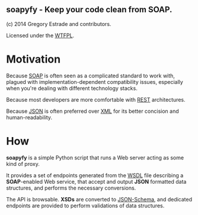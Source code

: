 soapyfy - Keep your code clean from SOAP.
---
(c) 2014 Gregory Estrade and contributors.

Licensed under the [WTFPL](http://www.wtfpl.net/).

# Motivation

Because [SOAP](http://en.wikipedia.org/wiki/SOAP) is often seen as a complicated
standard to work with, plagued with implementation-dependent compatibility issues,
especially when you're dealing with different technology stacks.

Because most developers are more comfortable with
[REST](http://en.wikipedia.org/wiki/Representational_state_transfer)
architectures.

Because [JSON](http://en.wikipedia.org/wiki/JSON) is often preferred over
[XML](http://en.wikipedia.org/wiki/XML) for its better concision and human-readability.

# How

**soapyfy** is a simple Python script that runs a Web server acting as some kind of proxy.

It provides a set of endpoints generated from the
[WSDL](http://en.wikipedia.org/wiki/Web_Services_Description_Language) file
describing a **SOAP**-enabled Web service,
that accept and output **JSON** formatted data structures,
and performs the necessary conversions.

The API is browsable. **XSDs** are converted to [JSON-Schema](http://json-schema.org/), and dedicated endpoints are provided to perform validations of data structures.
